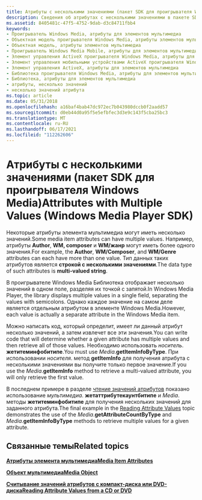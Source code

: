 ```yaml
---
title: Атрибуты с несколькими значениями (пакет SDK для проигрывателя Windows Media)
description: Сведения об атрибутах с несколькими значениями в пакете SDK для проигрывателя Windows Media. Некоторые атрибуты элемента мультимедиа могут иметь несколько значений.
ms.assetid: 8405481c-47f5-4752-9dab-d3c84711fbb4
keywords:
- Проигрыватель Windows Media, атрибуты для элементов мультимедиа
- Объектная модель проигрывателя Windows Media, атрибуты элементов мультимедиа
- Объектная модель, атрибуты элементов мультимедиа
- Проигрыватель Windows Media Mobile, атрибуты для элементов мультимедиа
- Элемент управления ActiveX проигрывателя Windows Media, атрибуты для элементов мультимедиа
- Элемент управления мобильными устройствами ActiveX проигрывателя Windows Media, атрибуты для элементов мультимедиа
- Элемент управления ActiveX, атрибуты для элементов мультимедиа
- Библиотека проигрывателя Windows Media, атрибуты для элементов мультимедиа
- Библиотека, атрибуты для элементов мультимедиа
- атрибуты, несколько значений
- несколько значений атрибута
ms.topic: article
ms.date: 05/31/2018
ms.openlocfilehash: a16baf4bab47dc972ec7b043980dccb0f2aadd57
ms.sourcegitcommit: d0eb44d0a95f5e5efbfec3d3e9c143f5cba25bc3
ms.translationtype: MT
ms.contentlocale: ru-RU
ms.lasthandoff: 06/17/2021
ms.locfileid: "112262606"
---
```

# <a name="attributes-with-multiple-values-windows-media-player-sdk"></a><span data-ttu-id="bdf71-115">Атрибуты с несколькими значениями (пакет SDK для проигрывателя Windows Media)</span><span class="sxs-lookup"><span data-stu-id="bdf71-115">Attributes with Multiple Values (Windows Media Player SDK)</span></span>

<span data-ttu-id="bdf71-116">Некоторые атрибуты элемента мультимедиа могут иметь несколько значений.</span><span class="sxs-lookup"><span data-stu-id="bdf71-116">Some media item attributes can have multiple values.</span></span> <span data-ttu-id="bdf71-117">Например, атрибуты **Author**, **WM, composer** и **WM/жанр** могут иметь более одного значения.</span><span class="sxs-lookup"><span data-stu-id="bdf71-117">For example, the **Author**, **WM/Composer**, and **WM/Genre** attributes can each have more than one value.</span></span> <span data-ttu-id="bdf71-118">Тип данных таких атрибутов является **строкой с несколькими значениями**.</span><span class="sxs-lookup"><span data-stu-id="bdf71-118">The data type of such attributes is **multi-valued string**.</span></span>

<span data-ttu-id="bdf71-119">В проигрывателе Windows Media Библиотека отображает несколько значений в одном поле, разделяя их точкой с запятой.</span><span class="sxs-lookup"><span data-stu-id="bdf71-119">In Windows Media Player, the library displays multiple values in a single field, separating the values with semicolons.</span></span> <span data-ttu-id="bdf71-120">Однако каждое значение на самом деле является отдельным атрибутом в элементе Windows Media.</span><span class="sxs-lookup"><span data-stu-id="bdf71-120">However, each value is actually a separate attribute in the Windows Media item.</span></span>

<span data-ttu-id="bdf71-121">Можно написать код, который определит, имеет ли данный атрибут несколько значений, а затем извлечет все эти значения.</span><span class="sxs-lookup"><span data-stu-id="bdf71-121">You can write code that will determine whether a given attribute has multiple values and then retrieve all of those values.</span></span> <span data-ttu-id="bdf71-122">Необходимо использовать *носитель*. **жетитеминфобитипе**.</span><span class="sxs-lookup"><span data-stu-id="bdf71-122">You must use *Media*.**getItemInfoByType**.</span></span> <span data-ttu-id="bdf71-123">При использовании *носителя*. метод **getItemInfo** для получения атрибута с несколькими значениями вы получите только первое значение.</span><span class="sxs-lookup"><span data-stu-id="bdf71-123">If you use the *Media*.**getItemInfo** method to retrieve a multi-valued attribute, you will only retrieve the first value.</span></span>

<span data-ttu-id="bdf71-124">В последнем примере в разделе [чтение значений атрибутов](reading-attribute-values.md) показано использование *мультимедиа*. **жетаттрибутекаунтбитипе** и *Media*. методы **жетитеминфобитипе** для получения нескольких значений для заданного атрибута.</span><span class="sxs-lookup"><span data-stu-id="bdf71-124">The final example in the [Reading Attribute Values](reading-attribute-values.md) topic demonstrates the use of the *Media*.**getAttributeCountByType** and *Media*.**getItemInfoByType** methods to retrieve multiple values for a given attribute.</span></span>

## <a name="related-topics"></a><span data-ttu-id="bdf71-125">Связанные темы</span><span class="sxs-lookup"><span data-stu-id="bdf71-125">Related topics</span></span>

<dl> <dt>

[<span data-ttu-id="bdf71-126">**Атрибуты элемента мультимедиа**</span><span class="sxs-lookup"><span data-stu-id="bdf71-126">**Media Item Attributes**</span></span>](media-item-attributes.md)
</dt> <dt>

[<span data-ttu-id="bdf71-127">**Объект мультимедиа**</span><span class="sxs-lookup"><span data-stu-id="bdf71-127">**Media Object**</span></span>](media-object.md)
</dt> <dt>

[<span data-ttu-id="bdf71-128">**Считывание значений атрибутов с компакт-диска или DVD-диска**</span><span class="sxs-lookup"><span data-stu-id="bdf71-128">**Reading Attribute Values from a CD or DVD**</span></span>](reading-attribute-values-from-a-cd-or-dvd.md)
</dt> </dl>

 

 




